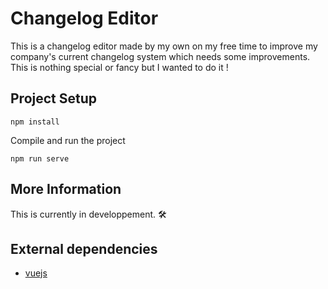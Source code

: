 # Changelog Editor
This is a changelog editor made by my own on my free time to improve my company's current changelog system which needs some improvements. This is nothing special or fancy but I wanted to do it !

## Project Setup

```
npm install
```
Compile and run the project
```
npm run serve
```
## More Information
This is currently in developpement. 🛠
## External dependencies
* [vuejs](https://vuejs.org/)
